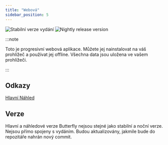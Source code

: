 ```yaml
---
title: "Webová"
sidebar_position: 5
---
```


![Stabilní verze vydání](https://img.shields.io/badge/dynamic/yaml?color=c4840d&label=Stable&query=%24.version&url=https%3A%2F%2Fraw.githubusercontent.com%2FLinwoodCloud%2Fbutterfly%2Fstable%2Fapp%2Fpubspec.yaml&style=for-the-badge) ![Nightly release version](https://img.shields.io/badge/dynamic/yaml?color=f7d28c&label=Nightly&query=%24.version&url=https%3A%2F%2Fraw.githubusercontent.com%2FLinwoodCloud%2Fbutterfly%2Fnightly%2Fapp%2Fpubspec.yaml&style=for-the-badge)

:::note

Toto je progresivní webová aplikace. Můžete jej nainstalovat na váš prohlížeč a používat jej offline. Všechna data jsou uložena ve vašem prohlížeči.

:::


## Odkazy

<div className="row margin-bottom--lg padding--sm">
<a className="button button--outline button--info button--lg margin--sm" href="https://butterfly.linwood.dev">
  Hlavní
</a>
<a className="button button--outline button--danger button--lg margin--sm" href="https://preview.butterfly.linwood.dev">
  Náhled
</a>
</div>

## Verze

Hlavní a náhledové verze Butterfly nejsou stejné jako stabilní a noční verze. Nejsou přímo spojeny s vydáním. Budou aktualizovány, jakmile bude do repozitáře nahrán nový commit.
